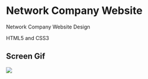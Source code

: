 <h1> Network Company Website </h1>

</h2> Network Company Website  Design </h2>

HTML5 and CSS3

<h2> Screen Gif </h2>

![](company-web-site.gif)




